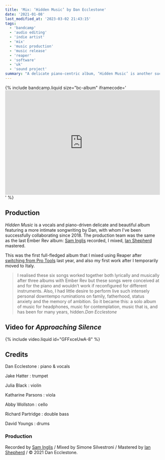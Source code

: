 ```yaml
---
title: 'Mix: ‘Hidden Music’ by Dan Ecclestone'
date: '2021-01-08'
last_modified_at: '2023-03-02 21:43:15'
tags: 
  - 'bandcamp'
  - 'audio editing'
  - 'indie artist'
  - 'mix'
  - 'music production'
  - 'music release'
  - 'reaper'
  - 'software'
  - 'uk'
  - 'sound project'
summary: "A delicate piano-centric album, ‘Hidden Music’ is another successful collaboration with multi-instrumentalist Dan Ecclestone."
---
```

{% include bandcamp.liquid size="bc-album" iframecode='<iframe style="border: 0; width: 100%; height: 340px;" src="https://bandcamp.com/EmbeddedPlayer/album=3656047790/size=large/bgcol=ffffff/linkcol=333333/artwork=small/transparent=true/"><a href="https://danecclestone.bandcamp.com/album/hidden-music">Hidden Music by Dan Ecclestone</a></iframe>' %}

## Production

_Hidden Music_ is a vocals and piano-driven delicate and beautiful album featuring a more intimate songwriting by Dan, with whom I've been successfully collaborating since 2018. The production team was the same as the last Ember Rev album: [Sam Inglis](https://www.soundonsound.com/author/sam-inglis) recorded, I mixed, [Ian Shepherd](https://productionadvice.co.uk/) mastered.

This was the first full-fledged album that I mixed using Reaper after [switching from Pro Tools](/blog/tag/reaper/) last year, and also my first work after I temporarily moved to Italy.

> I realised these six songs worked together both lyrically and musically after three albums with Ember Rev but these songs were conceived at and for the piano and wouldn’t work if reconfigured for different instruments. Also, I had little desire to perform live such intensely personal downtempo ruminations on family, fatherhood, status anxiety and the memory of ambition. So it became this: a solo album of music for headphones, music for contemplation, music that is, and has been for many years, hidden.<cite>Dan Ecclestone</cite>

## Video for _Approaching Silence_

{% include video.liquid id="GFFxceUwA-8" %}

## Credits

Dan Ecclestone
: piano & vocals

Jake Hatter
: trumpet

Julia Black
: violin

Katharine Parsons
: viola

Abby Wollston
: cello

Richard Partridge
: double bass

David Youngs
: drums

### Production
Recorded by [Sam Inglis](https://www.soundonsound.com/author/sam-inglis) / Mixed by Simone Silvestroni / Mastered by [Ian Shepherd](https://productionadvice.co.uk/about/) / &copy;&nbsp;2021 Dan Ecclestone.